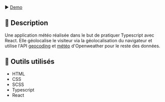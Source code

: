 ▶️ [Demo](https://shopping-cart-weblux.vercel.app/)

## 📄 Description

Une application météo réalisée dans le but de pratiquer Typescript avec React. Elle géolocalise le visiteur via la géolocalisation du navigateur et utilise l'API [geocoding](https://openweathermap.org/api/geocoding-api) et [météo](https://openweathermap.org/current) d'Openweather pour le reste des données.

## 🔨 Outils utilisés

- HTML
- CSS
- SCSS
- Typescript
- React
